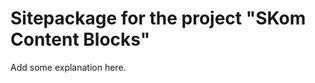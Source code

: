 Sitepackage for the project "SKom Content Blocks"
==============================================================

Add some explanation here.
